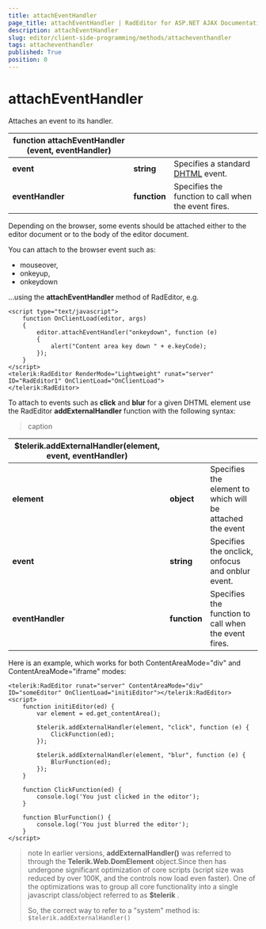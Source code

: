 ```yaml
---
title: attachEventHandler
page_title: attachEventHandler | RadEditor for ASP.NET AJAX Documentation
description: attachEventHandler
slug: editor/client-side-programming/methods/attacheventhandler
tags: attacheventhandler
published: True
position: 0
---
```


# attachEventHandler

Attaches an event to its handler.


|  **function attachEventHandler (event, eventHandler)**  |  |  |
| ------ | ------ | ------ |
| **event** | **string** |Specifies a standard [DHTML](http://msdn2.microsoft.com/en-us/library/ms533051.aspx) event.|
| **eventHandler** | **function** |Specifies the function to call when the event fires.|

Depending on the browser, some events should be attached either to the editor document or to the body of the editor document.

You can attach to the browser event such as:
* mouseover,
* onkeyup,
* onkeydown

...using the **attachEventHandler** method of RadEditor, e.g.

````ASP.NET
<script type="text/javascript">
	function OnClientLoad(editor, args)
	{
		editor.attachEventHandler("onkeydown", function (e)
		{
			alert("Content area key down " + e.keyCode);
		});
	}
</script>
<telerik:RadEditor RenderMode="Lightweight" runat="server" ID="RadEditor1" OnClientLoad="OnClientLoad">
</telerik:RadEditor>
````

To attach to events such as **click** and **blur** for a given DHTML element use the RadEditor **addExternalHandler** function with the following syntax:

>caption  

|  **$telerik.addExternalHandler(element, event, eventHandler)**  |  |  |
| ------ | ------ | ------ |
| **element** | **object** |Specifies the element to which will be attached the event|
| **event** | **string** |Specifies the onclick, onfocus and onblur event.|
| **eventHandler** | **function** |Specifies the function to call when the event fires.|

Here is an example, which works for both ContentAreaMode="div" and ContentAreaMode="iframe" modes:

````ASP.NET
<telerik:RadEditor runat="server" ContentAreaMode="div" ID="someEditor" OnClientLoad="initiEditor"></telerik:RadEditor>
<script>
    function initiEditor(ed) {
        var element = ed.get_contentArea();

        $telerik.addExternalHandler(element, "click", function (e) {
            ClickFunction(ed);
        });

        $telerik.addExternalHandler(element, "blur", function (e) {
            BlurFunction(ed);
        });
    }

    function ClickFunction(ed) {
        console.log('You just clicked in the editor');
    }

    function BlurFunction() {
        console.log('You just blurred the editor');
    }
</script>
````



>note In earlier versions, **addExternalHandler()** was referred to through the **Telerik.Web.DomElement** object.Since then has undergone significant optimization of core scripts (script size was reduced by over 100K, and the controls now load even faster). One of the optimizations was to group all core functionality into a single javascript class/object referred to as **$telerik** .
>
>So, the correct way to refer to a "system" method is:
>`$telerik.addExternalHandler()`


